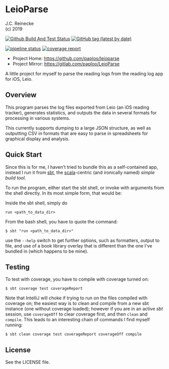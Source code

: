 # LeioParse

J.C. Reinecke<br/>
(c) 2019

[![Github Build And Test Status](https://github.com/paploo/LeioParse/workflows/BuildAndTest/badge.svg)](https://github.com/paploo/LeioParse)
[![GitHub tag (latest by date)](https://img.shields.io/github/v/tag/paploo/LeioParse)](https://github.com/paploo/LeioParse)

[![pipeline status](https://gitlab.com/paploo/leioparse/badges/master/pipeline.svg)](https://gitlab.com/paploo/leioparse/commits/master)
[![coverage report](https://gitlab.com/paploo/leioparse/badges/master/coverage.svg)](https://gitlab.com/paploo/leioparse/commits/master)


* Project Home: https://github.com/paploo/leioparse
* Project Mirror: https://gitlab.com/paploo/LeioParse

A little project for myself to parse the reading logs from the reading log app for iOS, Leio.

## Overview

This program parses the log files exported from Leio (an iOS reading tracker), generates statistics, and outputs
the data in several formats for processing in various systems.

This currently supports dumping to a large JSON structure, as well as outputting CSV in formats that are easy to
parse in spreadsheets for graphical display and analysis.

## Quick Start

Since this is for me, I haven't tried to bundle this as a self-contained app, instead I run it from
[sbt](https://www.scala-sbt.org), the [scala](https://www.scala-lang.org)-centric (and ironically named) *simple build tool*.

To run the program, either start the sbt shell, or invoke with arguments from the shell directly. In its most simple
form, that would be:

Inside the sbt shell, simply do
```
run <path_to_data_dir>
```

From the bash shell, you have to quote the command:
```
$ sbt "run <path_to_data_dir>"
```

use the `--help` switch to get further options, such as formatters, output to file, and use of a book library overlay
that is different than the one I've bundled in (which happens to be mine).

## Testing

To test with coverage, you have to compile with coverage turned on:
```
$ sbt coverage test coverageReport
```

Note that IntelliJ will choke if trying to run on the files compiled with coverage on; the easiest way is to
clean and compile from a new sbt instance (one without coverage loaded); however if you are in an active *sbt*
session, use `coverageOff` to clear coverage first, and then `clean` and `compile`. This leads to an interesting chain
of commands I find myself running:
```
$ sbt clean coverage test coverageReport coverageOff compile
```

## License

See the LICENSE file.
